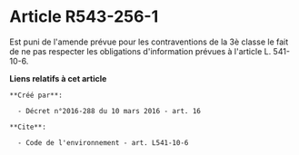 # Article R543-256-1

Est puni de l'amende prévue pour les contraventions de la 3è classe le fait de ne pas respecter les obligations d'information
prévues à l'article L. 541-10-6.

**Liens relatifs à cet article**

	**Créé par**:

	  - Décret n°2016-288 du 10 mars 2016 - art. 16

	**Cite**:

	  - Code de l'environnement - art. L541-10-6
